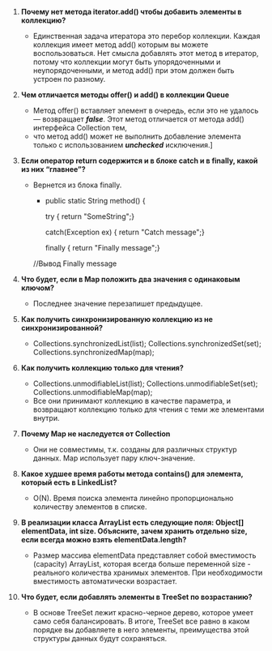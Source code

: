 1. **Почему нет метода iterator.add() чтобы добавить элементы в коллекцию?**

   - Единственная задача итератора это перебор коллекции. Каждая коллекция имеет метод add() которым вы можете
     воспользоваться. Нет смысла добавлять этот метод в итератор, потому что коллекции могут быть упорядоченными и
     неупорядоченными, и метод add() при этом должен быть устроен по разному.

2. **Чем отличается методы offer() и add() в коллекции Queue**

   - Метод offer() вставляет элемент в очередь, если это не удалось — возвращает ***false***. Этот метод отличается от
     метода add() интерфейса Collection тем,
   - что метод add() может не выполнить добавление элемента только с использованием ***unchecked*** исключения.]

3. **Если оператор return содержится и в блоке catch и в finally, какой из них “главнее”?**

   - Вернется из блока finally.
       - public static String method() {

         try { return "SomeString";}

         catch(Exception ex) { return "Catch message";}

         finally { return "Finally message";}

     //Вывод
     Finally message

4. **Что будет, если в Map положить два значения с одинаковым ключом?**

   - Последнее значение перезапишет предыдущее.

5. **Как получить синхронизированную коллекцию из не синхронизированной?**

   - Collections.synchronizedList(list);
     Collections.synchronizedSet(set);
     Collections.synchronizedMap(map);

6. **Как получить коллекцию только для чтения?**

   - Collections.unmodifiableList(list);
     Collections.unmodifiableSet(set);
     Collections.unmodifiableMap(map);
   - Все они принимают коллекцию в качестве параметра, и возвращают коллекцию только для чтения с теми же элементами
     внутри.

7. **Почему Map не наследуется от Collection**

   - Они не совместимы, т.к. созданы для различных структур данных. Map использует пару ключ-значение.

8. **Какое худшее время работы метода contains() для элемента, который есть в LinkedList?**

   - O(N). Время поиска элемента линейно пропорционально количеству элементов в списке.

9. **В реализации класса ArrayList есть следующие поля: Object[] elementData, int size. Объясните, зачем хранить отдельно size, если всегда можно взять elementData.length?**
   - Размер массива elementData представляет собой вместимость (capacity) ArrayList, которая всегда больше переменной size - реального количества хранимых элементов. При необходимости вместимость автоматически возрастает.

10. **Что будет, если добавлять элементы в TreeSet по возрастанию?**

    - В основе TreeSet лежит красно-черное дерево, которое умеет само себя балансировать. В итоге, TreeSet все равно в каком порядке вы добавляете в него элементы, преимущества этой структуры данных будут сохраняться.
